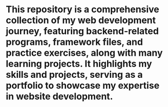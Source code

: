 # This repository is a comprehensive collection of my web development journey, featuring backend-related programs, framework files, and practice exercises, along with many learning projects. It highlights my skills and projects, serving as a portfolio to showcase my expertise in website development.
 
